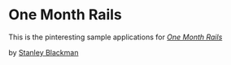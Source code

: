 # One Month Rails

This is the pinteresting sample applications for
[*One Month Rails*](https://onemonthrails.com)

by [Stanley Blackman](https://github.com/ufcstan/pinteresting)